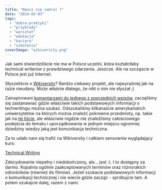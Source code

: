 ```yaml
---
title: "Naucz się sam(a) ?"
date: "2014-03-03"
tags:
  - "dobre-praktyki"
  - "przyklady"
  - "warsztat"
  - "edukacja"
  - "kariera"
  - "szkolenia"
coverImage: "wikiversity.png"
---
```


Jak sami stwierdziliście nie ma w Polsce uczelni, która kształciłaby technical
writerów z prawdziwego zdarzenia. Jeszcze. Ale na szczęscie w Polsce jest już
Internet.

Słyszeliście o [Wikiversity](http://www.wikiversity.org/)? Bardzo ciekawy
projekt, ale najwyraźniej jak na razie nieudany. Może właśnie dlatego, że nikt o
nim nie słyszał ;)

Zainspirowani
[komentarzami do jednego z poprzednich wpisów](http://techwriter.pl/kiedy-instrukcja-staje-sie-sztuka/#comments),
zaczęliśmy się zastanawiać gdzie właściwie takich podstawowych informacji o
techwritingu można szukać. Odszukaliśmy kilkanaście amerykańskich uniwersytetów
na których można znaleźć pokrewne przedmioty, np. takie jak na
[tej liście](http://extension.berkeley.edu/public/category/programStream.do?method=load&selectedProgramAreaId=15550&selectedProgramStreamId=15615#),
ale właściwie nigdzie nie znaleźliśmy całościowego podejścia do tematu i
uporządkowania w jednym miejscu ogromnej dziedziny wiedzy jaką jest komunikacja
techniczna.

Za to udało nam się trafić na Wikiversity i całkiem sensownie wyglądający kurs:

[Technical Writing](http://en.wikiversity.org/wiki/Technical_writing)

Zdecydowanie niepełny i niedokończony, ale... jest :). I to dostępny za darmo.
Kopalnia ogólnie zaakceptowanych terminów oraz różnorakich odnośników (również
do filmów). Jeżeli szukacie podstawowych informacji o komunikacji technicznej i
nie wiecie gdzie zacząć - spróbujcie tam. A potem szukajcie dalej, razem z nami.
